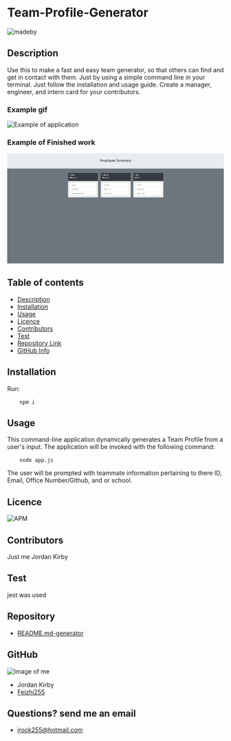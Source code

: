 # Team-Profile-Generator
![madeby](https://img.shields.io/badge/Made%20by-Jordan%20Kirby-lightgrey)

## Description 
Use this to make a fast and easy team generator, so that others can find and get in contact with them. Just by using a simple command line in your terminal. Just follow the installation and usage guide. Create a manager, engineer, and intern card for your contributors.

### Example gif

![Example of application](./assests/exampleGIF/readmegif.gif)

### Example of Finished work
![Example of how it might look](./assests/image/TeamGen.png)


## Table of contents
- [Description](#Description)
- [Installation](#Installation)
- [Usage](#Usage)
- [Licence](#Licence)
- [Contributors](#Contributors)
- [Test](#Test)
- [Repository Link](#Repository)
- [GitHub Info](#GitHub) 
## Installation
  Run:

        npm i
        
## Usage
  This command-line application dynamically generates a Team Profile from a user's input. The application will be invoked with the following command:

        node app.js

  The user will be prompted with teammate information pertaining to there ID, Email, Office Number/Github, and or school.
## Licence
![APM](https://img.shields.io/apm/l/npm)
## Contributors
Just me Jordan Kirby
## Test
jest was used
## Repository
- [README.md-generator](https://github.com/Feizhi255/Team-Profile-Generator)
## GitHub
![Image of me](https://avatars2.githubusercontent.com/u/64999600?v=4)
- Jordan Kirby
- [Feizhi255](https://github.com/Feizhi255)
## Questions? send me an email
- <jrock255@hotmail.com>